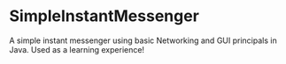 SimpleInstantMessenger
======================

A simple instant messenger using basic Networking and GUI principals in Java. Used as a learning experience!
